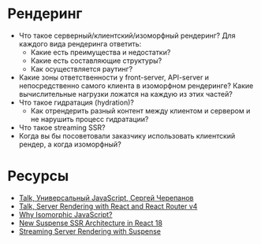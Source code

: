 # Рендеринг

* Что такое серверный/клиентский/изоморфный рендеринг? Для каждого вида рендеринга ответить:
  * Какие есть преимущества и недостатки?
  * Какие есть составляющие структуры?
  * Как осуществляется раутинг?
* Какие зоны ответственности у front-server, API-server и непосредственно самого клиента в изоморфном рендеринге? Какие вычислительные нагрузки ложатся на каждую из этих частей?
* Что такое гидратация (hydration)?
  * Как отрендерить разный контент между клиентом и сервером и не нарушить процесс гидратации?
* Что такое streaming SSR?
* Когда вы бы посоветовали заказчику использовать клиентский рендер, а когда изоморфный?

# Ресурсы

* [Talk, Универсальный JavaScript, Сергей Черепанов](https://www.youtube.com/watch?v=Y5RV5Ys0-00)
* [Talk, Server Rendering with React and React Router v4](https://www.youtube.com/watch?v=mZEv4mHsU5E)
* [Why Isomorphic JavaScript?](https://www.oreilly.com/library/view/building-isomorphic-javascript/9781491932926/ch01.html)
* [New Suspense SSR Architecture in React 18](https://github.com/reactwg/react-18/discussions/37)
* [Streaming Server Rendering with Suspense](https://www.youtube.com/watch?v=pj5N-Khihgc&ab_channel=ReactConf2021)